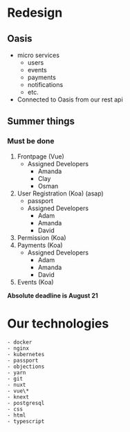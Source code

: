 # Redesign
## Oasis
- micro services
    - users
    - events
    - payments
    - notifications
    - etc.
- Connected to Oasis from our rest api

## Summer things
### Must be done
1. Frontpage (Vue)
    - Assigned Developers
        - Amanda
        - Clay
        - Osman
2. User Registration (Koa) (asap)
    - passport
    - Assigned Developers
        - Adam
        - Amanda
        - David
3. Permission (Koa)
4. Payments (Koa)
    - Assigned Developers
        - Adam
        - Amanda
        - David
5. Events (Koa)

**Absolute deadline is August 21**

# Our technologies
    - docker
    - nginx
    - kubernetes
    - passport
    - objections
    - yarn
    - git
    - nuxt
    - vue\*
    - knext
    - postgresql
    - css
    - html
    - typescript

